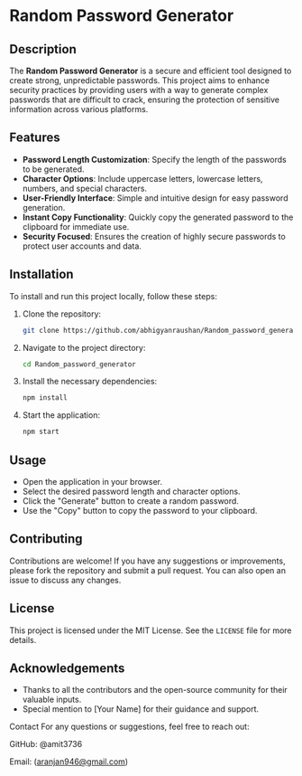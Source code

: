 

# Random Password Generator

## Description
The **Random Password Generator** is a secure and efficient tool designed to create strong, unpredictable passwords. This project aims to enhance security practices by providing users with a way to generate complex passwords that are difficult to crack, ensuring the protection of sensitive information across various platforms.

## Features
- **Password Length Customization**: Specify the length of the passwords to be generated.
- **Character Options**: Include uppercase letters, lowercase letters, numbers, and special characters.
- **User-Friendly Interface**: Simple and intuitive design for easy password generation.
- **Instant Copy Functionality**: Quickly copy the generated password to the clipboard for immediate use.
- **Security Focused**: Ensures the creation of highly secure passwords to protect user accounts and data.

## Installation
To install and run this project locally, follow these steps:

1. Clone the repository:
    ```bash
    git clone https://github.com/abhigyanraushan/Random_password_generator.git
    ```

2. Navigate to the project directory:
    ```bash
    cd Random_password_generator
    ```

3. Install the necessary dependencies:
    ```bash
    npm install
    ```

4. Start the application:
    ```bash
    npm start
    ```

## Usage
- Open the application in your browser.
- Select the desired password length and character options.
- Click the "Generate" button to create a random password.
- Use the "Copy" button to copy the password to your clipboard.

## Contributing
Contributions are welcome! If you have any suggestions or improvements, please fork the repository and submit a pull request. You can also open an issue to discuss any changes.

## License
This project is licensed under the MIT License. See the `LICENSE` file for more details.

## Acknowledgements
- Thanks to all the contributors and the open-source community for their valuable inputs.
- Special mention to [Your Name] for their guidance and support.

Contact
For any questions or suggestions, feel free to reach out:

GitHub: @amit3736

Email: (aranjan946@gmail.com)
